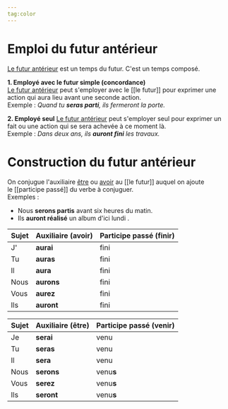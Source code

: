 ```yaml
---
tag:color
---
```

# Emploi du futur antérieur
[Le futur antérieur](https://la-conjugaison.nouvelobs.com/regles/conjugaison/futur-anterieur-de-l-indicatif-47.php) est un temps du futur. C'est un temps composé.

**1. Employé avec le futur simple (concordance)**  
[Le futur antérieur](https://la-conjugaison.nouvelobs.com/regles/conjugaison/futur-anterieur-de-l-indicatif-47.php) peut s'employer avec le [[le futur]] pour exprimer une action qui aura lieu avant une seconde action.  
Exemple : _Quand tu **seras parti**, ils fermeront la porte._

**2. Employé seul** 
[Le futur antérieur](https://la-conjugaison.nouvelobs.com/regles/conjugaison/futur-anterieur-de-l-indicatif-47.php) peut s'employer seul pour exprimer un fait ou une action qui se sera achevée à ce moment là.  
Exemple : _Dans deux ans, ils **auront fini** les travaux._

# Construction du futur antérieur
On conjugue l'auxiliaire [être](https://la-conjugaison.nouvelobs.com/du/verbe/etre.php) ou [avoir](https://la-conjugaison.nouvelobs.com/du/verbe/avoir.php) au [[le futur]] auquel on ajoute le [[participe passé]] du verbe à conjuguer.  
Exemples :
- Nous **serons partis** avant six heures du matin.  
- Ils **auront réalisé** un album d'ici lundi .


|Sujet|Auxiliaire (avoir)|Participe passé (finir)|
|---|---|---|
|J'|**aurai**|fini|
|Tu|**auras**|fini|
|Il|**aura**|fini|
|Nous|**aurons**|fini|
|Vous|**aurez**|fini|
|Ils|**auront**|fini|

  

|Sujet|Auxiliaire (être)|Participe passé (venir)|
|---|---|---|
|Je|**serai**|venu|
|Tu|**seras**|venu|
|Il|**sera**|venu|
|Nous|**serons**|venu**s**|
|Vous|**serez**|venu**s**|
|Ils|**seront**|venu**s**|